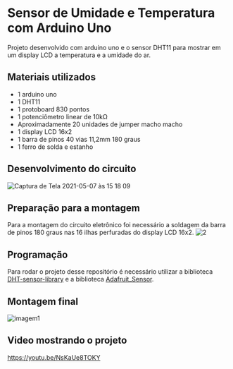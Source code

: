 # Sensor de Umidade e Temperatura com Arduino Uno
Projeto desenvolvido com arduino uno e o sensor DHT11 para mostrar em um display LCD a temperatura e a umidade do ar.

## Materiais utilizados
- 1 arduino uno
- 1 DHT11
- 1 protoboard 830 pontos
- 1 potenciômetro linear de 10kΩ
- Aproximadamente 20 unidades de jumper macho macho
- 1 display LCD 16x2
- 1 barra de pinos 40 vias 11,2mm 180 graus
- 1 ferro de solda e estanho

## Desenvolvimento do circuito
![Captura de Tela 2021-05-07 às 15 18 09](https://user-images.githubusercontent.com/40076894/117500477-11c1ec00-af53-11eb-8d24-7b8b06a35bf3.png)

## Preparação para a montagem
Para a montagem do circuito eletrônico foi necessário a soldagem da barra de pinos 180 graus nas 16 ilhas perfuradas do display LCD 16x2.
![2](https://user-images.githubusercontent.com/40076894/117500587-361dc880-af53-11eb-8ec6-85161c8abeef.jpeg)

## Programação
Para rodar o projeto desse repositório é necessário utilizar a biblioteca [DHT-sensor-library](https://github.com/adafruit/DHT-sensor-library) e a biblioteca [Adafruit_Sensor](https://github.com/adafruit/Adafruit_Sensor).

## Montagem final
![imagem1](https://user-images.githubusercontent.com/40076894/117500868-a1679a80-af53-11eb-8f05-ab6bde7e9f90.png)

## Video mostrando o projeto
https://youtu.be/NsKaUe8TOKY
